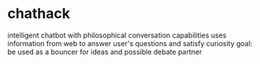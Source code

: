 # chathack
intelligent chatbot with philosophical conversation capabilities
uses information from web to answer user's questions and satisfy curiosity
goal: be used as a bouncer for ideas and possible debate partner
